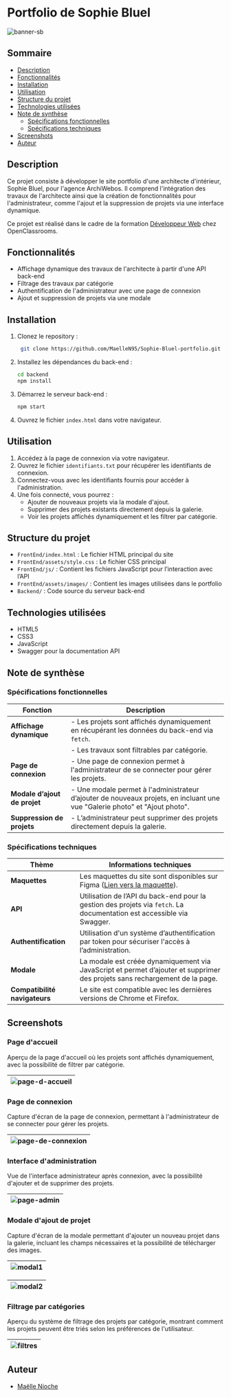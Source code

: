 # Portfolio de Sophie Bluel
![banner-sb](https://github.com/user-attachments/assets/a99aff25-b0c6-4f97-a1c8-eab2acd626c2)

## Sommaire

- [Description](#description)
- [Fonctionnalités](#fonctionnalités)
- [Installation](#installation)
- [Utilisation](#utilisation)
- [Structure du projet](#structure-du-projet)
- [Technologies utilisées](#technologies-utilisées)
- [Note de synthèse](#note-de-synthèse)
  - [Spécifications fonctionnelles](#spécifications-fonctionnelles)
  - [Spécifications techniques](#spécifications-techniques)
- [Screenshots](#screenshots)
- [Auteur](#auteur)

## Description

Ce projet consiste à développer le site portfolio d'une architecte d'intérieur, Sophie Bluel, pour l'agence ArchiWebos.
Il comprend l'intégration des travaux de l'architecte ainsi que la création de fonctionnalités pour l'administrateur, comme l'ajout et la suppression de projets via une interface dynamique.

Ce projet est réalisé dans le cadre de la formation [Développeur Web](https://openclassrooms.com/fr/paths/899-developpeur-web) chez OpenClassrooms.

## Fonctionnalités

- Affichage dynamique des travaux de l'architecte à partir d'une API back-end
- Filtrage des travaux par catégorie
- Authentification de l'administrateur avec une page de connexion
- Ajout et suppression de projets via une modale

## Installation
1. Clonez le repository :
   ```bash
    git clone https://github.com/MaelleN95/Sophie-Bluel-portfolio.git
2. Installez les dépendances du back-end :
   ```bash
   cd backend
   npm install
3. Démarrez le serveur back-end :
   ```bash
   npm start
4. Ouvrez le fichier `index.html` dans votre navigateur.

## Utilisation

1. Accédez à la page de connexion via votre navigateur.
2. Ouvrez le fichier `identifiants.txt` pour récupérer les identifiants de connexion.
3. Connectez-vous avec les identifiants fournis pour accéder à l'administration.
4. Une fois connecté, vous pourrez :
   - Ajouter de nouveaux projets via la modale d'ajout.
   - Supprimer des projets existants directement depuis la galerie.
   - Voir les projets affichés dynamiquement et les filtrer par catégorie.

## Structure du projet

- `FrontEnd/index.html` : Le fichier HTML principal du site
- `FrontEnd/assets/style.css` : Le fichier CSS principal
- `FrontEnd/js/` : Contient les fichiers JavaScript pour l’interaction avec l’API
- `FrontEnd/assets/images/` : Contient les images utilisées dans le portfolio
- `Backend/` : Code source du serveur back-end

## Technologies utilisées
- HTML5
- CSS3
- JavaScript
- Swagger pour la documentation API

## Note de synthèse

### Spécifications fonctionnelles

| Fonction                | Description                                                                                                      |
|-------------------------|------------------------------------------------------------------------------------------------------------------|
| **Affichage dynamique**  | - Les projets sont affichés dynamiquement en récupérant les données du back-end via `fetch`.                      |
|                         | - Les travaux sont filtrables par catégorie.                                                                     |
| **Page de connexion**    | - Une page de connexion permet à l'administrateur de se connecter pour gérer les projets.                        |
| **Modale d’ajout de projet** | - Une modale permet à l'administrateur d’ajouter de nouveaux projets, en incluant une vue "Galerie photo" et "Ajout photo". |
| **Suppression de projets** | - L’administrateur peut supprimer des projets directement depuis la galerie.                                     |

### Spécifications techniques

| Thème                      | Informations techniques                                                                                      |
|----------------------------|--------------------------------------------------------------------------------------------------------------|
| **Maquettes**               | Les maquettes du site sont disponibles sur Figma ([Lien vers la maquette](https://www.figma.com/design/kfKHknHySoTibZfdolGAX6/Sophie-Bluel---Desktop?node-id=0-1&node-type=canvas)).                                     |
| **API**                     | Utilisation de l’API du back-end pour la gestion des projets via `fetch`. La documentation est accessible via Swagger. |
| **Authentification**        | Utilisation d'un système d’authentification par token pour sécuriser l'accès à l’administration.               |
| **Modale**                  | La modale est créée dynamiquement via JavaScript et permet d’ajouter et supprimer des projets sans rechargement de la page. |
| **Compatibilité navigateurs** | Le site est compatible avec les dernières versions de Chrome et Firefox.                                      |

## Screenshots

### Page d'accueil

Aperçu de la page d'accueil où les projets sont affichés dynamiquement, avec la possibilité de filtrer par catégorie.

|![page-d-accueil](https://github.com/user-attachments/assets/43c0c716-0ffc-45cf-853e-90e92a6812aa)|
|-|

### Page de connexion

Capture d'écran de la page de connexion, permettant à l'administrateur de se connecter pour gérer les projets.

|![page-de-connexion](https://github.com/user-attachments/assets/029a4413-ec80-45f3-85dc-02c46a453c33)|
|-|

### Interface d'administration

Vue de l'interface administrateur après connexion, avec la possibilité d'ajouter et de supprimer des projets.

|![page-admin](https://github.com/user-attachments/assets/e441d872-bda8-466b-a6a6-543bcf0a3179)|
|-|

### Modale d'ajout de projet

Capture d'écran de la modale permettant d'ajouter un nouveau projet dans la galerie, incluant les champs nécessaires et la possibilité de télécharger des images.

|![modal1](https://github.com/user-attachments/assets/e47e5d0f-3de5-4e7f-b55a-1aa0789f640b)|
|-|

|![modal2](https://github.com/user-attachments/assets/b43cb785-0e0f-4a07-8bc4-3afde8f64c9d)|
|-|

### Filtrage par catégories

Aperçu du système de filtrage des projets par catégorie, montrant comment les projets peuvent être triés selon les préférences de l'utilisateur.

|![filtres](https://github.com/user-attachments/assets/9ee7db29-fc01-4e7c-a0a9-71b08410a4ba)|
|-|

## Auteur

- [Maëlle Nioche](https://www.linkedin.com/in/maelle-nioche/)
